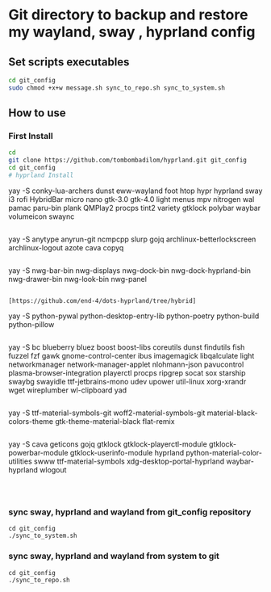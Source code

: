 # Git directory to backup and restore my wayland, sway , hyprland config

## Set scripts executables

```bash
cd git_config
sudo chmod +x+w message.sh sync_to_repo.sh sync_to_system.sh
```

## How to use

### First Install

```bash
cd
git clone https://github.com/tombombadilom/hyprland.git git_config
cd git_config
# hyprland Install
```

yay -S conky-lua-archers dunst eww-wayland foot htop hypr hyprland sway i3 rofi HybridBar micro nano gtk-3.0 gtk-4.0 light menus mpv nitrogen wal pamac paru-bin plank QMPlay2 procps tint2 variety gtklock polybar waybar volumeicon swaync

```

```

yay -S anytype anyrun-git ncmpcpp slurp gojq archlinux-betterlockscreen archlinux-logout azote cava copyq

```

```

yay -S nwg-bar-bin nwg-displays nwg-dock-bin nwg-dock-hyprland-bin nwg-drawer-bin nwg-look-bin nwg-panel

```

[https://github.com/end-4/dots-hyprland/tree/hybrid]

```

yay -S python-pywal python-desktop-entry-lib python-poetry python-build python-pillow

```

```

yay -S bc blueberry bluez boost boost-libs coreutils dunst findutils fish fuzzel fzf gawk gnome-control-center ibus imagemagick libqalculate light networkmanager network-manager-applet nlohmann-json pavucontrol plasma-browser-integration playerctl procps ripgrep socat sox starship swaybg swayidle ttf-jetbrains-mono udev upower util-linux xorg-xrandr wget wireplumber wl-clipboard yad

```

```

yay -S ttf-material-symbols-git woff2-material-symbols-git material-black-colors-theme gtk-theme-material-black flat-remix

```

```

yay -S cava geticons gojq gtklock gtklock-playerctl-module gtklock-powerbar-module gtklock-userinfo-module hyprland python-material-color-utilities swww ttf-material-symbols xdg-desktop-portal-hyprland waybar-hyprland wlogout

```



```

### sync sway, hyprland and wayland from git_config repository

```
cd git_config
./sync_to_system.sh
```

### sync sway, hyprland and wayland from system to git

```
cd git_config
./sync_to_repo.sh
```

